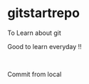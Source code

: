 # gitstartrepo
To Learn about git
<br>
<p>Good to learn everyday !!</p>
<br>
<p>Commit from local</p>
